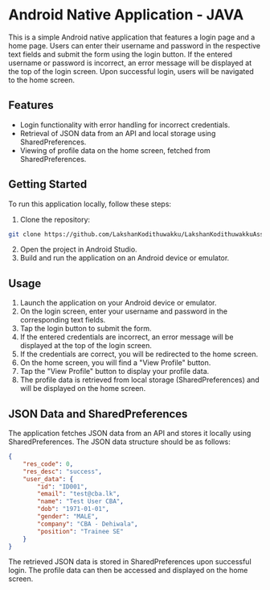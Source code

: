 # Android Native Application - JAVA

This is a simple Android native application that features a login page and a home page. Users can enter their username and password in the respective text fields and submit the form using the login button. If the entered username or password is incorrect, an error message will be displayed at the top of the login screen. Upon successful login, users will be navigated to the home screen.

## Features

- Login functionality with error handling for incorrect credentials.
- Retrieval of JSON data from an API and local storage using SharedPreferences.
- Viewing of profile data on the home screen, fetched from SharedPreferences.

## Getting Started

To run this application locally, follow these steps:

1. Clone the repository:

```bash
git clone https://github.com/LakshanKodithuwakku/LakshanKodithuwakkuAssigmentCBA.git
```

2. Open the project in Android Studio.
3. Build and run the application on an Android device or emulator.

## Usage

1. Launch the application on your Android device or emulator.
2. On the login screen, enter your username and password in the corresponding text fields.
3. Tap the login button to submit the form.
4. If the entered credentials are incorrect, an error message will be displayed at the top of the login screen.
5. If the credentials are correct, you will be redirected to the home screen.
6. On the home screen, you will find a "View Profile" button.
7. Tap the "View Profile" button to display your profile data.
8. The profile data is retrieved from local storage (SharedPreferences) and will be displayed on the home screen.

## JSON Data and SharedPreferences

The application fetches JSON data from an API and stores it locally using SharedPreferences. The JSON data structure should be as follows:

```json
{
    "res_code": 0,
    "res_desc": "success",
    "user_data": {
        "id": "ID001",
        "email": "test@cba.lk",
        "name": "Test User CBA",
        "dob": "1971-01-01",
        "gender": "MALE",
        "company": "CBA - Dehiwala",
        "position": "Trainee SE"
    }
}
```

The retrieved JSON data is stored in SharedPreferences upon successful login. The profile data can then be accessed and displayed on the home screen.
